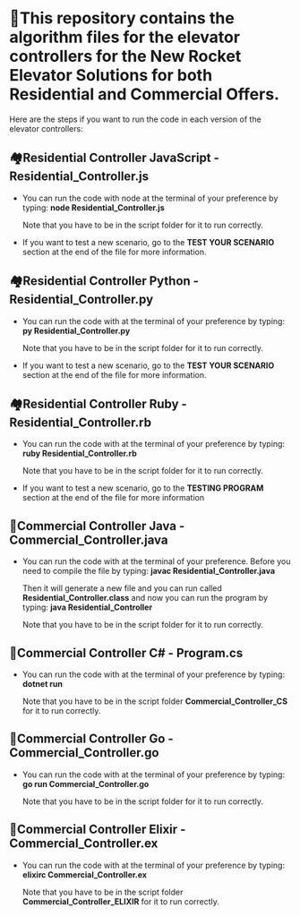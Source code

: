 # 🚀This repository contains the algorithm files for the elevator controllers for the New Rocket Elevator Solutions for both Residential and Commercial Offers.

Here are the steps if you want to run the code in each version of the elevator controllers:

## 🏘️Residential Controller JavaScript - Residential_Controller.js
* You can run the code with node at the terminal of your preference by typing: **node Residential_Controller.js**

    Note that you have to be in the script folder for it to run correctly.

* If you want to test a new scenario, go to the **TEST YOUR SCENARIO** section at the end of the file for more information.

## 🏘️Residential Controller Python - Residential_Controller.py 
* You can run the code with at the terminal of your preference by typing: **py Residential_Controller.py**

    Note that you have to be in the script folder for it to run correctly.

* If you want to test a new scenario, go to the **TEST YOUR SCENARIO** section at the end of the file for more information.

## 🏘️Residential Controller Ruby - Residential_Controller.rb
* You can run the code with at the terminal of your preference by typing: **ruby Residential_Controller.rb**

    Note that you have to be in the script folder for it to run correctly.

* If you want to test a new scenario, go to the **TESTING PROGRAM** section at the end of the file for more information

## 🏢Commercial Controller Java - Commercial_Controller.java
* You can run the code with at the terminal of your preference. Before you need to compile the file by typing: **javac Residential_Controller.java**

    Then it will generate a new file and you can run called **Residential_Controller.class** and now you can run the program by typing: **java Residential_Controller**

    Note that you have to be in the script folder for it to run correctly.
    
## 🏢Commercial Controller C# - Program.cs
* You can run the code with at the terminal of your preference by typing: **dotnet run**

    Note that you have to be in the script folder **Commercial_Controller_CS** for it to run correctly.
        
## 🏢Commercial Controller Go - Commercial_Controller.go
* You can run the code with at the terminal of your preference by typing: **go run Commercial_Controller.go**

    Note that you have to be in the script folder for it to run correctly.

## 🏢Commercial Controller Elixir - Commercial_Controller.ex
* You can run the code with at the terminal of your preference by typing: **elixirc Commercial_Controller.ex**

    Note that you have to be in the script folder **Commercial_Controller_ELIXIR** for it to run correctly.